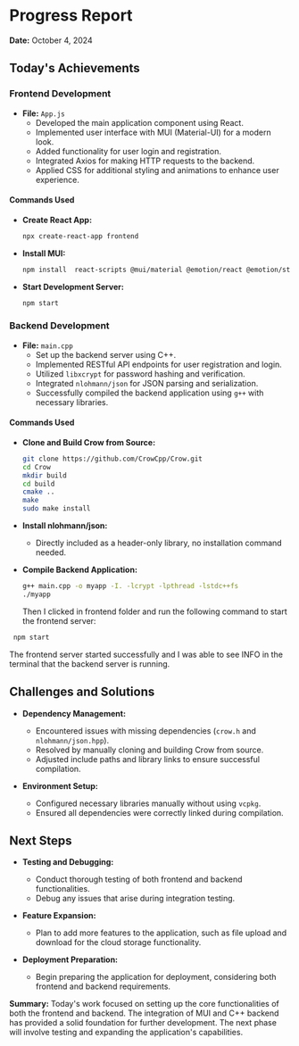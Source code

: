 # Progress Report

**Date:** October 4, 2024

## Today's Achievements

### Frontend Development

- **File:** `App.js`
  - Developed the main application component using React.
  - Implemented user interface with MUI (Material-UI) for a modern look.
  - Added functionality for user login and registration.
  - Integrated Axios for making HTTP requests to the backend.
  - Applied CSS for additional styling and animations to enhance user experience.

#### Commands Used

- **Create React App:**

  ```bash
  npx create-react-app frontend
  ```

- **Install MUI:**

  ```bash
  npm install  react-scripts @mui/material @emotion/react @emotion/styled
  ```

- **Start Development Server:**
  ```bash
  npm start
  ```

### Backend Development

- **File:** `main.cpp`
  - Set up the backend server using C++.
  - Implemented RESTful API endpoints for user registration and login.
  - Utilized `libxcrypt` for password hashing and verification.
  - Integrated `nlohmann/json` for JSON parsing and serialization.
  - Successfully compiled the backend application using `g++` with necessary libraries.

#### Commands Used

- **Clone and Build Crow from Source:**

  ```bash
  git clone https://github.com/CrowCpp/Crow.git
  cd Crow
  mkdir build
  cd build
  cmake ..
  make
  sudo make install
  ```

- **Install nlohmann/json:**

  - Directly included as a header-only library, no installation command needed.

- **Compile Backend Application:**
  ```bash
  g++ main.cpp -o myapp -I. -lcrypt -lpthread -lstdc++fs
  ./myapp
  ```
  Then I clicked in frontend folder and run the following command to start the frontend server:

```bash
 npm start
```

The frontend server started successfully and I was able to see INFO in the terminal that the backend server is running.

## Challenges and Solutions

- **Dependency Management:**

  - Encountered issues with missing dependencies (`crow.h` and `nlohmann/json.hpp`).
  - Resolved by manually cloning and building Crow from source.
  - Adjusted include paths and library links to ensure successful compilation.

- **Environment Setup:**
  - Configured necessary libraries manually without using `vcpkg`.
  - Ensured all dependencies were correctly linked during compilation.

## Next Steps

- **Testing and Debugging:**

  - Conduct thorough testing of both frontend and backend functionalities.
  - Debug any issues that arise during integration testing.

- **Feature Expansion:**

  - Plan to add more features to the application, such as file upload and download for the cloud storage functionality.

- **Deployment Preparation:**
  - Begin preparing the application for deployment, considering both frontend and backend requirements.

**Summary:** Today's work focused on setting up the core functionalities of both the frontend and backend. The integration of MUI and C++ backend has provided a solid foundation for further development. The next phase will involve testing and expanding the application's capabilities.
